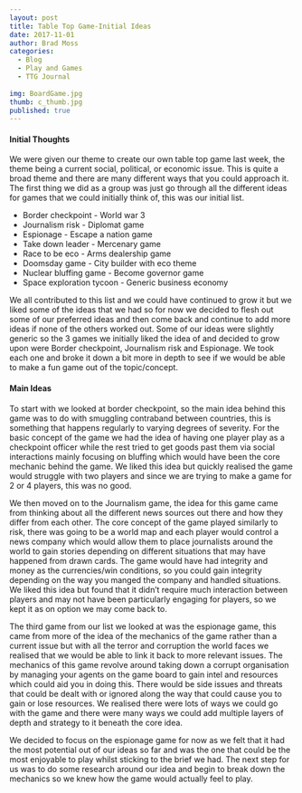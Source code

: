 ```yaml
---
layout: post
title: Table Top Game-Initial Ideas
date: 2017-11-01
author: Brad Moss
categories:
  - Blog
  - Play and Games
  - TTG Journal
  
img: BoardGame.jpg
thumb: c_thumb.jpg
published: true
---
```


#### Initial Thoughts

We were given our theme to create our own table top game last week, the theme being a current social, political, or economic issue. This is quite a broad theme and there are many different ways that you could approach it. The first thing we did as a group was just go through all the different ideas for games that we could initially think of, this was our initial list.


- Border checkpoint		  	      - World war 3 
- Journalism risk			          - Diplomat game 
- Espionage				              - Escape a nation game 
- Take down leader			        - Mercenary game 
- Race to be eco 			          - Arms dealership game 
- Doomsday game 			          - City builder with eco theme
- Nuclear bluffing game 		  	- Become governor game 
- Space exploration tycoon		  - Generic business economy 

We all contributed to this list and we could have continued to grow it but we liked some of the ideas that we had so for now we decided to flesh out some of our preferred ideas and then come back and continue to add more ideas if none of the others worked out. Some of our ideas were slightly generic so the 3 games we initially liked the idea of and decided to grow upon were Border checkpoint, Journalism risk and Espionage. We took each one and broke it down a bit more in depth to see if we would be able to make a fun game out of the topic/concept. 

#### Main Ideas

To start with we looked at border checkpoint, so the main idea behind this game was to do with smuggling contraband between countries, this is something that happens regularly to varying degrees of severity. For the basic concept of the game we had the idea of having one player play as a checkpoint officer while the rest tried to get goods past them via social interactions mainly focusing on bluffing which would have been the core mechanic behind the game. We liked this idea but quickly realised the game would struggle with two players and since we are trying to make a game for 2 or 4 players, this was no good.

We then moved on to the Journalism game, the idea for this game came from thinking about all the different news sources out there and how they differ from each other. The core concept of the game played similarly to risk, there was going to be a world map and each player would control a news company which would allow them to place journalists around the world to gain stories depending on different situations that may have happened from drawn cards. The game would have had integrity and money as the currencies/win conditions, so you could gain integrity depending on the way you manged the company and handled situations. We liked this idea but found that it didn’t require much interaction between players and may not have been particularly engaging for players, so we kept it as on option we may come back to.

The third game from our list we looked at was the espionage game, this came from more of the idea of the mechanics of the game rather than a current issue but with all the terror and corruption the world faces we realised that we would be able to link it back to more relevant issues. The mechanics of this game revolve around taking down a corrupt organisation by managing your agents on the game board to gain intel and resources which could aid you in doing this. There would be side issues and threats that could be dealt with or ignored along the way that could cause you to gain or lose resources. We realised there were lots of ways we could go with the game and there were many ways we could add multiple layers of depth and strategy to it beneath the core idea.

We decided to focus on the espionage game for now as we felt that it had the most potential out of our ideas so far and was the one that could be the most enjoyable to play whilst sticking to the brief we had. The next step for us was to do some research around our idea and begin to break down the mechanics so we knew how the game would actually feel to play. 
